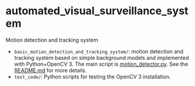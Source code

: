 # automated_visual_surveillance_system
Motion detection and tracking system

* `basic_motion_detection_and_tracking_system/`: motion detection and tracking system based on simple background models and implemented with Python+OpenCV 3. The main script is [motion_detector.py](https://github.com/raul23/automated_visual_surveillance_system/blob/master/basic_motion_detection_and_tracking_system/motion_detector.py). See the [README.md](https://github.com/raul23/automated_visual_surveillance_system/blob/master/basic_motion_detection_and_tracking_system/README.md) for more details.
* `test_code/`: Python scripts for testing the OpenCV 3 installation.
